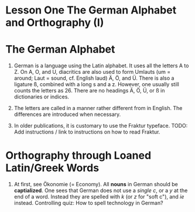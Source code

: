 # Lesson One The German Alphabet and Orthography (I)

The German Alphabet
===================
1. German is a language using the Latin alphabet. 
It uses all the letters A to Z. 
On A, O, and U, diacritics are also used to form Umlauts
(um = around; Laut = sound, cf. English laud) Ä, Ö, and Ü. 
There is also a ligature ß, combined with a long s 
and a z. 
However, one usually still counts the letters as 26. 
There are no headings Ä, Ö, Ü, or ß in dictionaries or indices. 

1. The letters are called in a manner rather different from in English. 
The differences are introduced when necessary. 

1. In older publications, it is customary to use the Fraktur typeface. 
TODO: Add instructions / link to instructions on how to read Fraktur. 

Orthography through Loaned Latin/Greek Words
============================================
1. At first, see Ökonomie (= Economy). 
All __nouns__ in German should be __captialized__. 
One sees that German does not use a _single c_, or a _y_ at the end of a word. 
Instead they are spelled with _k_ (or _z_ for "soft c"), and _ie_ instead. 
Controlling quiz: How to spell technology in German? 
